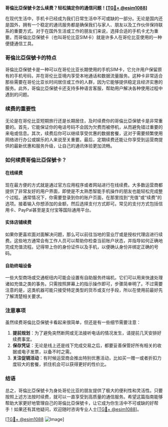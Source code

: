 **哥倫比亞保號卡怎么续费？轻松搞定你的通信问题！[[TG💪+ @esim1088](https://t.me/s/esim1088)]**

在现代生活中，手机卡已经成为我们日常生活中不可或缺的一部分。无论是国内还是国外，拥有一个稳定的通讯服务都是确保我们与家人、朋友以及工作伙伴保持联系的重要方式。对于在国外生活或工作的朋友们来说，选择合适的手机卡尤为重要。而哥倫比亞保號卡（也叫哥伦比亚SIM卡）就是许多人在哥伦比亚使用的一种便捷通信工具。

### 哥倫比亞保號卡的特点

哥倫比亞保號卡是一种可以在哥伦比亚长期使用的手机SIM卡，它允许用户保留原有的手机号码，并在哥伦比亚境内享受本地通话和数据流量服务。这种卡非常适合那些需要在哥伦比亚长时间居住或工作的人群，因为它能够提供稳定且经济实惠的服务。此外，哥倫比亞保號卡还支持多种语言客服，帮助用户解决各种使用过程中遇到的问题。

### 续费的重要性

无论是在哥伦比亚短期旅行还是长期居住，及时续费你的哥倫比亞保號卡是非常重要的。首先，它能保证你的电话号码不会因为欠费而被停机，从而避免错过重要的来电或信息。其次，续费后你可以继续享受优惠的数据套餐，这对于需要频繁使用网络进行办公或娱乐的人来说至关重要。最后，定期续费还能让你享受到运营商提供的最新优惠和服务升级，让自己的通讯体验更加流畅。

### 如何续费哥倫比亞保號卡？

#### 在线续费

现在最方便的方式就是通过官方应用程序或者网站进行在线续费。大多数运营商都提供了非常友好的用户界面，即使是不太熟悉智能手机操作的朋友也能轻松完成整个过程。通常情况下，你需要登录到你的账户页面，在那里找到“充值”或“续费”的选项。接着输入你想添加的金额，然后选择支付方式即可。常见的支付方式包括信用卡、PayPal甚至是支付宝等国际通用平台。

#### 实体店铺续费

如果你更喜欢面对面解决问题，那么可以前往当地的营业厅或是授权代理店进行续费。这些地方通常会有工作人员可以帮助你检查当前账户状态，并指导如何正确地完成充值流程。记得带上你的身份证件以及手机，以便确认身份并绑定正确的号码。

#### 自助终端设备

一些大型商场或交通枢纽内可能会设置有自助服务终端机，它们可以用来快速处理诸如充值之类的事务。只需按照屏幕上的指示操作即可，步骤简单明了。不过需要注意的是，这类机器可能只接受特定类型的货币或支付手段，所以在使用前最好先了解清楚相关要求。

### 注意事项

虽然续费哥倫比亞保號卡看起来很简单，但还是有一些细节需要注意：

1. **提前规划**：为了避免突然断网或无法接听电话的情况发生，请提前几天安排好续费事宜。
2. **保存凭证**：无论是线上还是线下完成交易之后，都要妥善保管好所有相关的收据或电子发票，以备不时之需。
3. **关注促销活动**：有时候运营商会推出特别优惠活动，比如买一赠一或者折扣力度较大的套餐，抓住机会可以获得更好的性价比。

### 结语

总之，哥倫比亞保號卡为身处哥伦比亚的朋友提供了极大的便利性和灵活性。只要按照上述方法按时续费，就可以一直享受到高质量的通信服务。希望这篇指南能够帮助大家更好地管理自己的哥倫比亞保號卡，让它成为你生活中不可或缺的好帮手！如果还有其他疑问，欢迎随时咨询专业人士[[TG💪+ @esim1088](https://t.me/s/esim1088)]。

[[TG💪+ @esim1088](https://t.me/s/esim1088) ![Image](https://i.postimg.cc/4NQfJmqS/Snipaste-2025-05-13-00-14-12.png)]